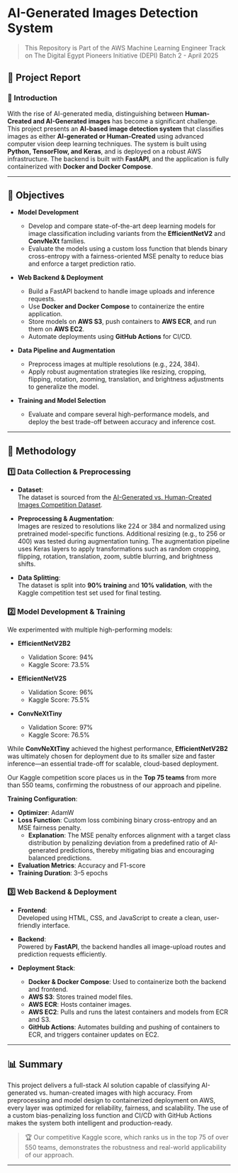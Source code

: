 # AI-Generated Images Detection System

> This Repository is Part of the AWS Machine Learning Engineer Track on The Digital Egypt Pioneers Initiative (DEPI) Batch 2 - April 2025

## 📖 Project Report

### 📌 Introduction

With the rise of AI-generated media, distinguishing between **Human-Created and AI-Generated images** has become a significant challenge. This project presents an **AI-based image detection system** that classifies images as either **AI-generated or Human-Created** using advanced computer vision deep learning techniques. The system is built using **Python, TensorFlow, and Keras**, and is deployed on a robust AWS infrastructure. The backend is built with **FastAPI**, and the application is fully containerized with **Docker and Docker Compose**.

---

## 🎯 Objectives

- **Model Development**

  - Develop and compare state-of-the-art deep learning models for image classification including variants from the **EfficientNetV2** and **ConvNeXt** families.
  - Evaluate the models using a custom loss function that blends binary cross-entropy with a fairness-oriented MSE penalty to reduce bias and enforce a target prediction ratio.

- **Web Backend & Deployment**

  - Build a FastAPI backend to handle image uploads and inference requests.
  - Use **Docker and Docker Compose** to containerize the entire application.
  - Store models on **AWS S3**, push containers to **AWS ECR**, and run them on **AWS EC2**.
  - Automate deployments using **GitHub Actions** for CI/CD.

- **Data Pipeline and Augmentation**

  - Preprocess images at multiple resolutions (e.g., 224, 384).
  - Apply robust augmentation strategies like resizing, cropping, flipping, rotation, zooming, translation, and brightness adjustments to generalize the model.

- **Training and Model Selection**
  - Evaluate and compare several high-performance models, and deploy the best trade-off between accuracy and inference cost.

---

## 🔬 Methodology

### 1️⃣ Data Collection & Preprocessing

- **Dataset**:\
  The dataset is sourced from the [AI-Generated vs. Human-Created Images Competition Dataset](https://www.kaggle.com/competitions/detect-ai-vs-human-generated-images).

- **Preprocessing & Augmentation**:\
  Images are resized to resolutions like 224 or 384 and normalized using pretrained model-specific functions. Additional resizing (e.g., to 256 or 400) was tested during augmentation tuning. The augmentation pipeline uses Keras layers to apply transformations such as random cropping, flipping, rotation, translation, zoom, subtle blurring, and brightness shifts.

- **Data Splitting**:\
  The dataset is split into **90% training** and **10% validation**, with the Kaggle competition test set used for final testing.

### 2️⃣ Model Development & Training

We experimented with multiple high-performing models:

- **EfficientNetV2B2**

  - Validation Score: 94%
  - Kaggle Score: 73.5%

- **EfficientNetV2S**

  - Validation Score: 96%
  - Kaggle Score: 75.5%

- **ConvNeXtTiny**

  - Validation Score: 97%
  - Kaggle Score: 76.5%

While **ConvNeXtTiny** achieved the highest performance, **EfficientNetV2B2** was ultimately chosen for deployment due to its smaller size and faster inference—an essential trade-off for scalable, cloud-based deployment.

Our Kaggle competition score places us in the **Top 75 teams** from more than 550 teams, confirming the robustness of our approach and pipeline.

**Training Configuration**:

- **Optimizer**: AdamW
- **Loss Function**: Custom loss combining binary cross-entropy and an MSE fairness penalty.
  - **Explanation**: The MSE penalty enforces alignment with a target class distribution by penalizing deviation from a predefined ratio of AI-generated predictions, thereby mitigating bias and encouraging balanced predictions.
- **Evaluation Metrics**: Accuracy and F1-score
- **Training Duration**: 3–5 epochs

### 3️⃣ Web Backend & Deployment

- **Frontend**:\
  Developed using HTML, CSS, and JavaScript to create a clean, user-friendly interface.

- **Backend**:\
  Powered by **FastAPI**, the backend handles all image-upload routes and prediction requests efficiently.

- **Deployment Stack**:

  - **Docker & Docker Compose**: Used to containerize both the backend and frontend.
  - **AWS S3**: Stores trained model files.
  - **AWS ECR**: Hosts container images.
  - **AWS EC2**: Pulls and runs the latest containers and models from ECR and S3.
  - **GitHub Actions**: Automates building and pushing of containers to ECR, and triggers container updates on EC2.

---

## 📊 Summary

This project delivers a full-stack AI solution capable of classifying AI-generated vs. human-created images with high accuracy. From preprocessing and model design to containerized deployment on AWS, every layer was optimized for reliability, fairness, and scalability. The use of a custom bias-penalizing loss function and CI/CD with GitHub Actions makes the system both intelligent and production-ready.

> 🏆 Our competitive Kaggle score, which ranks us in the top 75 of over 550 teams, demonstrates the robustness and real-world applicability of our approach.

---
